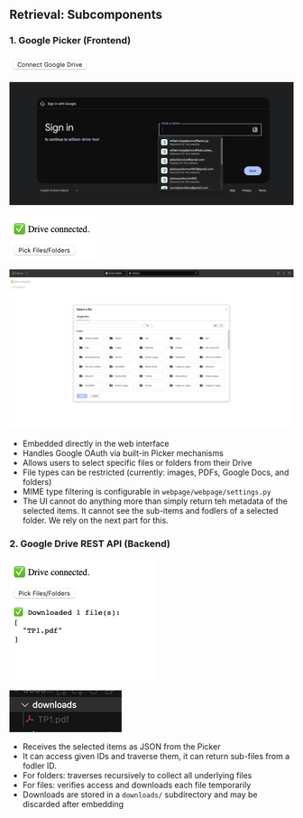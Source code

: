 ## Retrieval: Subcomponents

### 1. **Google Picker (Frontend)**

![connect](images/connect.png)

![sign-in](images/sign-in.png)

![connected](images/connected.png)

![picker-UI](images/picker-UI.png)


* Embedded directly in the web interface
* Handles Google OAuth via built-in Picker mechanisms
* Allows users to select specific files or folders from their Drive
* File types can be restricted (currently: images, PDFs, Google Docs, and folders)
* MIME type filtering is configurable in `webpage/webpage/settings.py`
* The UI cannot do anything more than simply return teh metadata of the selected items. It cannot see the sub-items and fodlers of a selected folder. We rely on the next part for this.

### 2. **Google Drive REST API (Backend)**

![downloaded](images/downloaded.png)

![downloaded-folder](images/downloaded-folder.png)


* Receives the selected items as JSON from the Picker
* It can access given IDs and traverse them, it can return sub-files from a fodler ID.
* For folders: traverses recursively to collect all underlying files
* For files: verifies access and downloads each file temporarily
* Downloads are stored in a `downloads/` subdirectory and may be discarded after embedding







